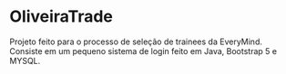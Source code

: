 # OliveiraTrade
Projeto feito para o processo de seleção de trainees da EveryMind.
Consiste em um pequeno sistema de login feito em Java, Bootstrap 5 e MYSQL.
